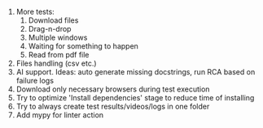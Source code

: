 1. More tests:
   1. Download files
   2. Drag-n-drop
   3. Multiple windows
   4. Waiting for something to happen
   5. Read from pdf file
2. Files handling (csv etc.)
3. AI support. Ideas: auto generate missing docstrings, run RCA based on failure logs
4. Download only necessary browsers during test execution
5. Try to optimize 'Install dependencies' stage to reduce time of installing
6. Try to always create test results/videos/logs in one folder
7. Add mypy for linter action

